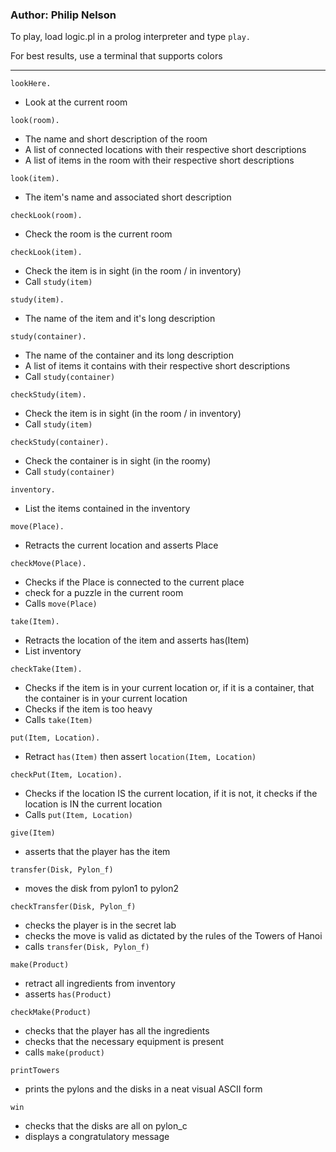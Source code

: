 ### Author: Philip Nelson

To play, load logic.pl in a prolog interpreter and type `play.`

For best results, use a terminal that supports colors

---

`lookHere.`
* Look at the current room

`look(room).`
* The name and short description of the room
* A list of connected locations with their respective short descriptions
* A list of items in the room with their respective short descriptions

`look(item).`
* The item's name and associated short description

`checkLook(room).`
* Check the room is the current room

`checkLook(item).`
* Check the item is in sight (in the room / in inventory)
* Call `study(item)`

`study(item).`
* The name of the item and it's long description

`study(container).`
* The name of the container and its long description
* A list of items it contains with their respective short descriptions
* Call `study(container)`

`checkStudy(item).`
* Check the item is in sight (in the room / in inventory)
* Call `study(item)`

`checkStudy(container).`
* Check the container is in sight (in the roomy)
* Call `study(container)`

`inventory.`
* List the items contained in the inventory

`move(Place).`
* Retracts the current location and asserts Place

`checkMove(Place).`
* Checks if the Place is connected to the current place
* check for a puzzle in the current room
* Calls `move(Place)`

`take(Item).`
* Retracts the location of the item and asserts has(Item)
* List inventory

`checkTake(Item).`
* Checks if the item is in your current location or, if it is a container, that the container is in your current location
* Checks if the item is too heavy
* Calls `take(Item)`

`put(Item, Location).`
* Retract `has(Item)` then assert `location(Item, Location)`

`checkPut(Item, Location).`
* Checks if the location IS the current location, if it is not, it checks if the location is IN the current location
* Calls `put(Item, Location)`

`give(Item)`
* asserts that the player has the item

`transfer(Disk, Pylon_f)`
* moves the disk from pylon1 to pylon2

`checkTransfer(Disk, Pylon_f)`
* checks the player is in the secret lab
* checks the move is valid as dictated by the rules of the Towers of Hanoi
* calls `transfer(Disk, Pylon_f)`

`make(Product)`
* retract all ingredients from inventory
* asserts `has(Product)`

`checkMake(Product)`
* checks that the player has all the ingredients
* checks that the necessary equipment is present
* calls `make(product)`

`printTowers`
* prints the pylons and the disks in a neat visual ASCII form

`win`
* checks that the disks are all on pylon_c
* displays a congratulatory message
